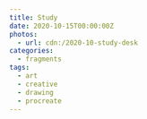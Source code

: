 ```yaml
---
title: Study
date: 2020-10-15T00:00:00Z
photos:
  - url: cdn:/2020-10-study-desk
categories:
  - fragments
tags:
  - art
  - creative
  - drawing
  - procreate
---
```

